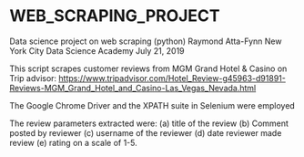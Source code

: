 # WEB_SCRAPING_PROJECT

Data science project on web scraping (python)
Raymond Atta-Fynn
New York City Data Science Academy
July 21, 2019

This script scrapes customer reviews from MGM Grand Hotel & Casino on Trip advisor:
https://www.tripadvisor.com/Hotel_Review-g45963-d91891-Reviews-MGM_Grand_Hotel_and_Casino-Las_Vegas_Nevada.html

The Google Chrome Driver and the XPATH suite in Selenium were employed

The review parameters extracted were:
(a) title of the review
(b) Comment posted by reviewer
(c) username of the reviewer
(d) date reviewer made review
(e) rating on a scale of 1-5.
